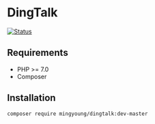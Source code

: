 # DingTalk

[![Status](https://img.shields.io/badge/Project-developing-blue.svg)](#)

## Requirements
- PHP >= 7.0
- Composer

## Installation
```bash
composer require mingyoung/dingtalk:dev-master
```
